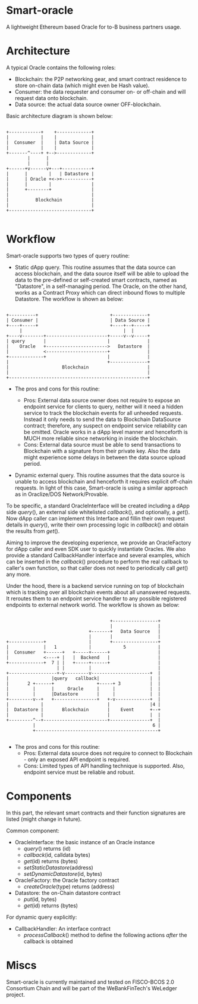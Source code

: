 # Smart-oracle
A lightweight Ethereum based Oracle for to-B business partners usage.

# Architecture

A typical Oracle contains the following roles:

- Blockchain: the P2P networking gear, and smart contract residence to store on-chain data (which might even be Hash value).
- Consumer: the data requester and consumer on- or off-chain and will request data onto blockchain.
- Data source: the actual data source owner OFF-blockchain.

Basic architecture diagram is shown below:

```text

+------------+    +-------------+
|            |    |             |
|  Consumer  |    | Data Source |
|            |    |             |
+-------^----+ +-->-------------+
        |      |
        |      |
+------+v------v+---+-----------+
|      |        |   | Datastore |
|      | Oracle +<->+-----------+
|      |        |               |
|      +--------+               |
|                               |
|          Blockchain           |
|                               |
+-------------------------------+


```

# Workflow

Smart-oracle supports two types of query routine:

- Static dApp query.
This routine assumes that the data source can access blockchain, and the data source itself will be able to upload the data to the pre-defined or self-created smart contracts, named as "Datastore", in a self-managing period. The Oracle, on the other hand, works as a Contract Proxy which can direct inbound flows to multiple Datastore. The workflow is shown as below:

```text

+----------+                           +-------------+
| Consumer |                           | Data Source |
+----+-----+                           +----+--+-----+
     |                                      |  |
+----v--------+-----------------------+-----v--v-----+
| query       |                       |              |
|    Oracle   +----------------------->   Datastore  |
|             <-----------------------+              |
+-------------+                       |              |
|                                     +--------------+
|                    Blockchain                      |
|                                                    |
+----------------------------------------------------+

```

- The pros and cons for this routine:
    - Pros: External data source owner does not require to expose an endpoint service for clients to query, neither will it need a hidden service to track the blockchain events for all unheeded requests. Instead it only needs to send the data to Blockchain DataSource contract; therefore, any suspect on endpoint service reliability can be omitted. Oracle works in a dApp level manner and henceforth is MUCH more reliable since networking in inside the blockchain.
    - Cons: External data source must be able to send transactions to Blockchain with a signature from their private key. Also the data might experience some delays in between the data source upload period.

- Dynamic external query.
This routine assumes that the data source is unable to access blockchain and henceforth it requires explicit off-chain requests. In light of this case, Smart-oracle is using a similar approach as in Oraclize/DOS Network/Provable.

To be specific, a standard OracleInterface will be created including a dApp side *query*(), an external side whitelisted *callback*(), and optionally, a *get*(). Now dApp caller can implement this Interface and fillin their own request details in *query*(), write their own processing logic in *callback*() and obtain the results from *get*().

Aiming to improve the developing experience, we provide an OracleFactory for dApp caller and even SDK user to quickly instantiate Oracles. We also provide a standard CallbackHandler interface and several examples, which can be inserted in the *callback*() procedure to perform the real callback to caller's own function, so that caller does not need to periodically call *get*() any more.

Under the hood, there is a backend service running on top of blockchain which is tracking over all blockchain events about all unanswered requests. It reroutes them to an endpoint service handler to any possible registered endpoints to external network world. The workflow is shown as below:

```text

                                       +-----------------+
                                       |                 |
                               +-------+   Data Source   |
                               |       |                 |
+-------------+                |       +-----------------+
|             |   1            |            5            |
|  Consumer   +------+   +-----+------+                  |
|             <----+ |   |  Backend   |                  |
+-------------+  7 | |   +-----+------+                  |
                   | |         |                         |
+------------------+-v---------v----------------------+  |
|                |query   callback|                   |  |
|       2 +------+                +-----+ 3           |  |
|         |      |     Oracle     |     |             |  |
|         |      |Datastore       |     |             |  |
+---------v--+   +----------------+   +-v-------------+  |
|            |                        |               |4 |
|  Datastore |       Blockchain       |    Event      +--+
|            |                        |               |  |
+---------^--+------------------------+---------------+  |
          |                                            6 |
          +----------------------------------------------+


```

- The pros and cons for this routine:
    - Pros: External data source does not require to connect to Blockchain - only an exposed API endpoint is required.
    - Cons: Limited types of API handling technique is supported. Also, endpoint service must be reliable and robust.

# Components

In this part, the relevant smart contracts and their function signatures are listed (might change in future).

Common component:
- OracleInterface: the basic instance of an Oracle instance
    - *query*() returns (id)
    - *callback*(id, calldata bytes)
    - *get*(id) returns (bytes)
    - *setStaticDatastore*(address)
    - *setDynamicDatastore*(id, bytes)
- OracleFactory: the Oracle factory contract
    - *createOracle*(type) returns (address)
- Datastore: the on-Chain datastore contract
    - *put*(id, bytes)
    - *get*(id) returns (bytes)

For dynamic query explicitly:

- CallbackHandler: An interface contract
    - *processCallback*() method to define the following actions *after* the callback is obtained 

# Miscs

Smart-oracle is currently maintained and tested on FISCO-BCOS 2.0 Consortium Chain and will be part of the WeBankFinTech's WeLedger project.